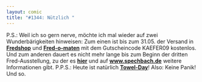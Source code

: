 ```yaml
---
layout: comic
title: "#1344: Nützlich "
---
```


P.S.:
Weil ich so gern nerve, möchte ich mal wieder auf zwei Wunderbärigkeiten hinweisen:
Zum einen ist bis zum 31.05. der Versand in <a href="http://fredshop.spreadshirt.net/de/DE/Shop"><strong>Fredshop</strong></a> und <a href="http://fred-o-mat.spreadshirt.net/de/DE/Shop"><strong>Fred-o-maten</strong></a> mit dem Gutscheincode KAEFER09 kostenlos.
Und zum anderen dauert es nicht mehr lange bis zum Beginn der dritten Fred-Ausstellung, zu der es <a href="http://www.fonflatter.de/ausstellung"><strong>hier</strong></a> und auf <a href="http://www.spechbach.de"><strong>www.spechbach.de</strong></a> weitere Informationen gibt.
P.P.S.:
Heute ist natürlich <a href="http://www.towel-day.com/de/"><strong>Towel-Day</strong></a>! Also: Keine Panik!
Und so.
